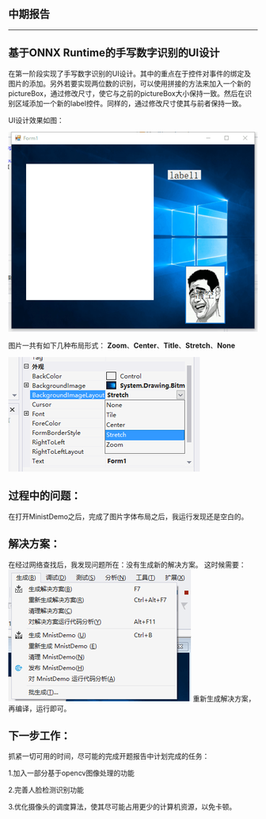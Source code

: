 中期报告
--------
________
基于ONNX Runtime的手写数字识别的UI设计
----
在第一阶段实现了手写数字识别的UI设计。其中的重点在于控件对事件的绑定及图片的添加。另外若要实现两位数的识别，可以使用拼接的方法来加入一个新的pictureBox，通过修改尺寸，使它与之前的pictureBox大小保持一致。然后在识别区域添加一个新的label控件。同样的，通过修改尺寸使其与前者保持一致。

UI设计效果如图：

![](./src/200.png)

图片一共有如下几种布局形式：
**Zoom**、**Center**、**Title**、**Stretch**、**None**

![](./src/201.png)

## 过程中的问题：
在打开MinistDemo之后，完成了图片字体布局之后，我运行发现还是空白的。

## 解决方案：
在经过网络查找后，我发现问题所在：没有生成新的解决方案。
这时候需要：
![](./src/202.png)
重新生成解决方案，再编译，运行即可。

下一步工作：
-------
抓紧一切可用的时间，尽可能的完成开题报告中计划完成的任务：

1.加入一部分基于opencv图像处理的功能

2.完善人脸检测识别功能

3.优化摄像头的调度算法，使其尽可能占用更少的计算机资源，以免卡顿。
